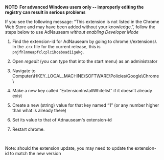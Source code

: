 **NOTE: For advanced Windows users only -- improperly editing the registry can result in serious problems**

If you see the following message: “This extension is not listed in the Chrome Web Store and may have been added without your knowledge.”, follow the steps below to use AdNauseam _without enabling Developer Mode_
 
1. Find the extension-id for AdNauseam by going to chrome://extensions/. In the .crx file for the current release, this is  `pnjfhlmmeapfclcplcihceboadiigekg`.

1. Open _regedit_ (you can type that into the start menu) as an administrator

1. Navigate to Computer\HKEY_LOCAL_MACHINE\SOFTWARE\Policies\Google\Chrome\

1. Make a new key called “ExtensionInstallWhitelist” if it doesn’t already exist

1. Create a new (string) value for that key named “1”  (or any number higher than what is already there)

1. Set its value to that of Adnauseam's extension-id

1. Restart chrome.

<br/>

Note: should the extension update, you may need to update the extension-id to match the new version